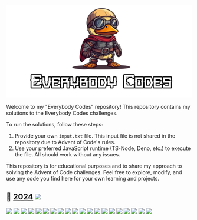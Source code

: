 ![EverybodyCodes](assets/title.png)

Welcome to my "Everybody Codes" repository! This repository contains my solutions to the Everybody Codes challenges.

To run the solutions, follow these steps:

1. Provide your own `input.txt` file. This input file is not shared in the repository due to Advent of Code's rules.
2. Use your preferred JavaScript runtime (TS-Node, Deno, etc.) to execute the file. All should work without any issues.

This repository is for educational purposes and to share my approach to solving the Advent of Code
challenges. Feel free to explore, modify, and use any code you find here for your own learning and
projects.

## 🏰️ [2024](https://everybody.codes/event/2024/quests) ![](https://progress-bar.xyz/3?scale=60&suffix=/60)

[![](https://img.shields.io/badge/Quest_01-★★★-gold)](https://github.com/MilanFox/Everybody-Codes/blob/main/src/2024/quest_01.ts)
[![](https://img.shields.io/badge/Quest_02-☆☆☆-black)](https://github.com/MilanFox/Everybody-Codes/blob/main/src/2024/quest_02.ts)
[![](https://img.shields.io/badge/Quest_03-☆☆☆-black)](https://github.com/MilanFox/Everybody-Codes/blob/main/src/2024/quest_03.ts)
[![](https://img.shields.io/badge/Quest_04-☆☆☆-black)](https://github.com/MilanFox/Everybody-Codes/blob/main/src/2024/quest_04.ts)
[![](https://img.shields.io/badge/Quest_05-☆☆☆-black)](https://github.com/MilanFox/Everybody-Codes/blob/main/src/2024/quest_05.ts)
[![](https://img.shields.io/badge/Quest_06-☆☆☆-black)](https://github.com/MilanFox/Everybody-Codes/blob/main/src/2024/quest_06.ts)
[![](https://img.shields.io/badge/Quest_07-☆☆☆-black)](https://github.com/MilanFox/Everybody-Codes/blob/main/src/2024/quest_07.ts)
[![](https://img.shields.io/badge/Quest_08-☆☆☆-black)](https://github.com/MilanFox/Everybody-Codes/blob/main/src/2024/quest_08.ts)
[![](https://img.shields.io/badge/Quest_09-☆☆☆-black)](https://github.com/MilanFox/Everybody-Codes/blob/main/src/2024/quest_09.ts)
[![](https://img.shields.io/badge/Quest_10-☆☆☆-black)](https://github.com/MilanFox/Everybody-Codes/blob/main/src/2024/quest_10.ts)
[![](https://img.shields.io/badge/Quest_11-☆☆☆-black)](https://github.com/MilanFox/Everybody-Codes/blob/main/src/2024/quest_11.ts)
[![](https://img.shields.io/badge/Quest_12-☆☆☆-black)](https://github.com/MilanFox/Everybody-Codes/blob/main/src/2024/quest_12.ts)
[![](https://img.shields.io/badge/Quest_13-☆☆☆-black)](https://github.com/MilanFox/Everybody-Codes/blob/main/src/2024/quest_13.ts)
[![](https://img.shields.io/badge/Quest_14-☆☆☆-black)](https://github.com/MilanFox/Everybody-Codes/blob/main/src/2024/quest_14.ts)
[![](https://img.shields.io/badge/Quest_15-☆☆☆-black)](https://github.com/MilanFox/Everybody-Codes/blob/main/src/2024/quest_15.ts)
[![](https://img.shields.io/badge/Quest_16-☆☆☆-black)](https://github.com/MilanFox/Everybody-Codes/blob/main/src/2024/quest_16.ts)
[![](https://img.shields.io/badge/Quest_17-☆☆☆-black)](https://github.com/MilanFox/Everybody-Codes/blob/main/src/2024/quest_17.ts)
[![](https://img.shields.io/badge/Quest_18-☆☆☆-black)](https://github.com/MilanFox/Everybody-Codes/blob/main/src/2024/quest_18.ts)
[![](https://img.shields.io/badge/Quest_19-☆☆☆-black)](https://github.com/MilanFox/Everybody-Codes/blob/main/src/2024/quest_19.ts)
[![](https://img.shields.io/badge/Quest_20-☆☆☆-black)](https://github.com/MilanFox/Everybody-Codes/blob/main/src/2024/quest_20.ts)

